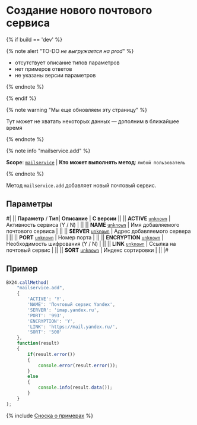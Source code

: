 # Создание нового почтового сервиса

{% if build == 'dev' %}

{% note alert "TO-DO _не выгружается на prod_" %}

- отсутствует описание типов параметров
- нет примеров ответов
- не указаны версии параметров

{% endnote %}

{% endif %}

{% note warning "Мы еще обновляем эту страницу" %}

Тут может не хватать некоторых данных — дополним в ближайшее время

{% endnote %}

{% note info "mailservice.add" %}

**Scope**: [`mailservice`](../scopes/permissions.md) | **Кто может выполнять метод**: `любой пользователь`

{% endnote %}

Метод `mailservice.add` добавляет новый почтовый сервис.

## Параметры

#|
||  **Параметр** / **Тип**| **Описание** | **С версии** ||
|| **ACTIVE**
[`unknown`](../data-types.md) | Активность сервиса (Y / N) | ||
|| **NAME**
[`unknown`](../data-types.md) | Имя добавляемого почтового сервиса | ||
|| **SERVER**
[`unknown`](../data-types.md) | Адрес добавляемого сервера | ||
|| **PORT**
[`unknown`](../data-types.md) | Номер порта | ||
|| **ENCRYPTION**
[`unknown`](../data-types.md) | Необходимость шифрования (Y / N) | ||
|| **LINK**
[`unknown`](../data-types.md) | Ссылка на почтовый сервис | ||
|| **SORT**
[`unknown`](../data-types.md) | Индекс сортировки | ||
|#

## Пример

```js
BX24.callMethod(
    "mailservice.add",
    {
        'ACTIVE': 'Y',
        'NAME': 'Почтовый сервис Yandex',
        'SERVER': 'imap.yandex.ru',
        'PORT': '993',
        'ENCRYPTION': 'Y',
        'LINK': 'https://mail.yandex.ru/',
        'SORT': '500'
    },
    function(result)
    {
        if(result.error())
        {
            console.error(result.error());
        }
        else
        {
            console.info(result.data());
        }
    }
);
```
{% include [Сноска о примерах](../../_includes/examples.md) %}